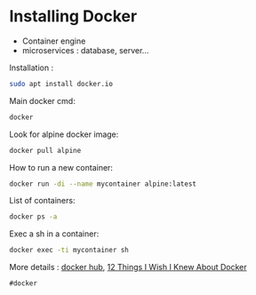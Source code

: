 # Installing Docker

* Container engine
* microservices : database, server...


Installation :
```bash 
sudo apt install docker.io
```

Main docker cmd:
```bash 
docker
```

Look for alpine docker image:
```bash
docker pull alpine
```

How to run a new container:
```bash
docker run -di --name mycontainer alpine:latest
```

List of containers:
```bash
docker ps -a
```

Exec a sh in a container:
```bash
docker exec -ti mycontainer sh
```



More details : [docker hub](https://hub.docker.com), [12 Things I Wish I Knew About Docker](https://vsupalov.com/12-docker-facts/)

    #docker
